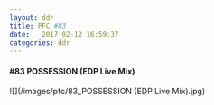 ```yaml
---
layout: ddr
title: PFC #83
date:   2017-02-12 16:59:37
categories: ddr
---
```

#### **#83** POSSESSION (EDP Live Mix)
![](/images/pfc/83_POSSESSION (EDP Live Mix).jpg)
